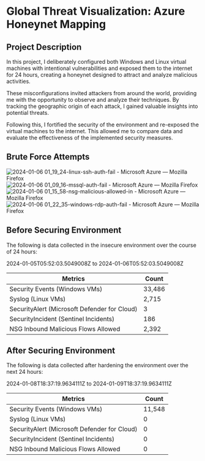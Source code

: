# Global Threat Visualization: Azure Honeynet Mapping
## Project Description
In this project, I deliberately configured both Windows and Linux virtual machines with intentional vulnerabilities and exposed them to the internet for 24 hours, creating a honeynet designed to attract and analyze malicious activities.

These misconfigurations invited attackers from around the world, providing me with the opportunity to observe and analyze their techniques. By tracking the geographic origin of each attack, I gained valuable insights into potential threats.

Following this, I fortified the security of the environment and re-exposed the virtual machines to the internet. This allowed me to compare data and evaluate the effectiveness of the implemented security measures.

## Brute Force Attempts

<img src="https://github.com/paRaade/Global-Threat-Visualization-Azure-Honeynet-Mapping/assets/126734769/768802e4-2803-4d42-b9cc-616cd9fe9040" alt="2024-01-06 01_19_24-linux-ssh-auth-fail - Microsoft Azure — Mozilla Firefox">
  
  <img src="https://github.com/paRaade/Global-Threat-Visualization-Azure-Honeynet-Mapping/assets/126734769/309b126f-d963-4704-a864-1cf18944c3c3" alt="2024-01-06 01_09_16-mssql-auth-fail - Microsoft Azure — Mozilla Firefox">
    
   <img src="https://github.com/paRaade/Global-Threat-Visualization-Azure-Honeynet-Mapping/assets/126734769/623b668b-bce2-4eb3-b571-f1e982b55efe" alt="2024-01-06 01_15_58-nsg-malicious-allowed-in - Microsoft Azure — Mozilla Firefox">
  
  <img src="https://github.com/paRaade/Global-Threat-Visualization-Azure-Honeynet-Mapping/assets/126734769/1c5fec52-3a32-48ad-873e-cf197a1e56c9" alt="2024-01-06 01_22_35-windows-rdp-auth-fail - Microsoft Azure — Mozilla Firefox">

## Before Securing Environment

The following is data collected in the insecure environment over the course of 24 hours:

2024-01-05T05:52:03.5049008Z to 2024-01-06T05:52:03.5049008Z

| Metrics | Count |
|---------|-------|
| Security Events (Windows VMs) | 33,486 |
| Syslog (Linux VMs) | 2,715 |
| SecurityAlert (Microsoft Defender for Cloud) | 3 |
| SecurityIncident (Sentinel Incidents) | 186 |
| NSG Inbound Malicious Flows Allowed | 2,392 |

## After Securing Environment

The following is data collected after hardening the environment over the next 24 hours:

2024-01-08T18:37:19.9634111Z to 2024-01-09T18:37:19.9634111Z

| Metrics | Count |
|---------|-------|
| Security Events (Windows VMs) | 11,548 |
| Syslog (Linux VMs) | 0 |
| SecurityAlert (Microsoft Defender for Cloud) | 0 |
| SecurityIncident (Sentinel Incidents) | 0 |
| NSG Inbound Malicious Flows Allowed | 0 |
